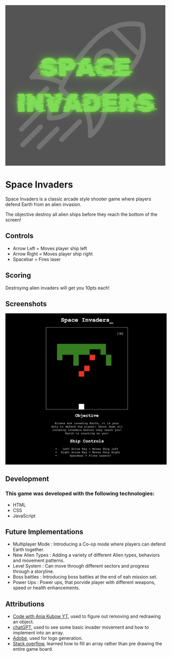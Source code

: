 ![logo](./Images/Logo.png)

# Space Invaders

Space Invaders is a classic arcade style shooter game where players defend Earth from an alien invasion. 

The objective destroy all alien ships before they reach the bottom of the screen!

## Controls

- Arrow Left = Moves player ship left
- Arrow Right = Moves player ship right
- Spacebar = Fires laser

## Scoring

Destroying alien invaders will get you 10pts each! 

## Screenshots

![Gameplay](./Images/Space_Invaders.png)

## Development

### This game was developed with the following technologies:
- HTML
- CSS
- JavaScript

## Future Implementations 

- Multiplayer Mode : Introducing a Co-op mode where players can defend Earth together.
- New Alien Types : Adding a variety of different Alien types, behaviors and movement patterns.
- Level System : Can move through different sectors and progress through a storyline.
- Boss battles : Introducing boss battles at the end of eah mission set.
- Power Ups : Power ups, that porvide player with different weapons, speed or health enhancements.

## Attributions 

- [Code with Ania Kubow YT](https://www.youtube.com/watch?v=s6LrpUTQQn0&ab_channel=CodewithAniaKub%C3%B3w), used to figure out removing and redrawing an object.
- [chatGPT](https://chatgpt.com/), used to see some basic invader movement and how to implement into an array.
- [Adobe](https://www.adobe.com/express/create/logo), used for logo generation.
- [Stack overflow](https://stackoverflow.com/questions/41121982/strange-behavior-of-an-array-filled-by-array-prototype-fill), learned how to fill an array rather than pre drawing the entire game board. 